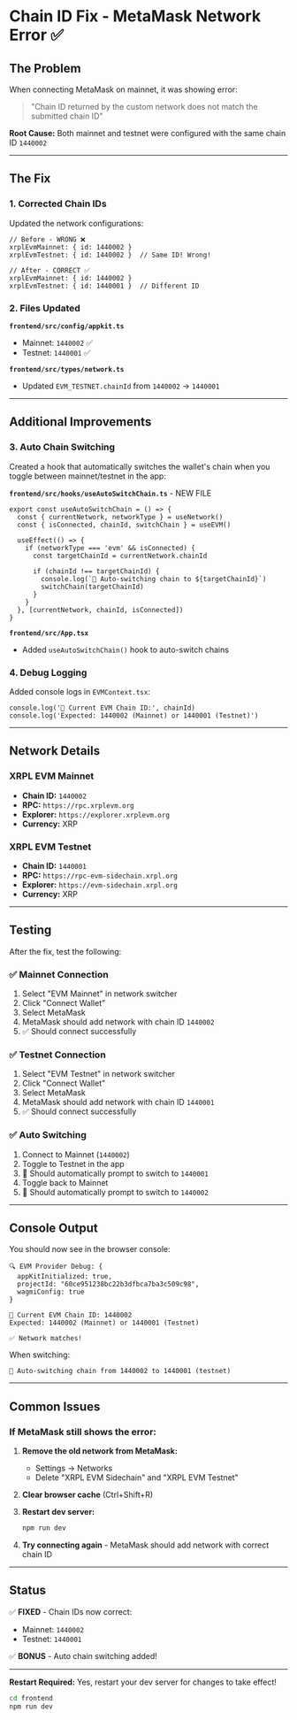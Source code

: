 # Chain ID Fix - MetaMask Network Error ✅

## The Problem

When connecting MetaMask on mainnet, it was showing error:
> "Chain ID returned by the custom network does not match the submitted chain ID"

**Root Cause:** Both mainnet and testnet were configured with the same chain ID `1440002`

---

## The Fix

### 1. **Corrected Chain IDs**

Updated the network configurations:

```tsx
// Before - WRONG ❌
xrplEvmMainnet: { id: 1440002 }
xrplEvmTestnet: { id: 1440002 }  // Same ID! Wrong!

// After - CORRECT ✅
xrplEvmMainnet: { id: 1440002 }
xrplEvmTestnet: { id: 1440001 }  // Different ID
```

### 2. **Files Updated**

**`frontend/src/config/appkit.ts`**
- Mainnet: `1440002` ✅
- Testnet: `1440001` ✅

**`frontend/src/types/network.ts`**
- Updated `EVM_TESTNET.chainId` from `1440002` → `1440001`

---

## Additional Improvements

### 3. **Auto Chain Switching**

Created a hook that automatically switches the wallet's chain when you toggle between mainnet/testnet in the app:

**`frontend/src/hooks/useAutoSwitchChain.ts`** - NEW FILE

```tsx
export const useAutoSwitchChain = () => {
  const { currentNetwork, networkType } = useNetwork()
  const { isConnected, chainId, switchChain } = useEVM()

  useEffect(() => {
    if (networkType === 'evm' && isConnected) {
      const targetChainId = currentNetwork.chainId
      
      if (chainId !== targetChainId) {
        console.log(`🔄 Auto-switching chain to ${targetChainId}`)
        switchChain(targetChainId)
      }
    }
  }, [currentNetwork, chainId, isConnected])
}
```

**`frontend/src/App.tsx`**
- Added `useAutoSwitchChain()` hook to auto-switch chains

### 4. **Debug Logging**

Added console logs in `EVMContext.tsx`:
```tsx
console.log('🔗 Current EVM Chain ID:', chainId)
console.log('Expected: 1440002 (Mainnet) or 1440001 (Testnet)')
```

---

## Network Details

### XRPL EVM Mainnet
- **Chain ID:** `1440002`
- **RPC:** `https://rpc.xrplevm.org`
- **Explorer:** `https://explorer.xrplevm.org`
- **Currency:** XRP

### XRPL EVM Testnet
- **Chain ID:** `1440001`
- **RPC:** `https://rpc-evm-sidechain.xrpl.org`
- **Explorer:** `https://evm-sidechain.xrpl.org`
- **Currency:** XRP

---

## Testing

After the fix, test the following:

### ✅ Mainnet Connection
1. Select "EVM Mainnet" in network switcher
2. Click "Connect Wallet"
3. Select MetaMask
4. MetaMask should add network with chain ID `1440002`
5. ✅ Should connect successfully

### ✅ Testnet Connection
1. Select "EVM Testnet" in network switcher
2. Click "Connect Wallet"
3. Select MetaMask
4. MetaMask should add network with chain ID `1440001`
5. ✅ Should connect successfully

### ✅ Auto Switching
1. Connect to Mainnet (`1440002`)
2. Toggle to Testnet in the app
3. 🔄 Should automatically prompt to switch to `1440001`
4. Toggle back to Mainnet
5. 🔄 Should automatically prompt to switch to `1440002`

---

## Console Output

You should now see in the browser console:

```
🔍 EVM Provider Debug: {
  appKitInitialized: true,
  projectId: "60ce951238bc22b3dfbca7ba3c509c98",
  wagmiConfig: true
}

🔗 Current EVM Chain ID: 1440002
Expected: 1440002 (Mainnet) or 1440001 (Testnet)

✅ Network matches!
```

When switching:
```
🔄 Auto-switching chain from 1440002 to 1440001 (testnet)
```

---

## Common Issues

### If MetaMask still shows the error:

1. **Remove the old network from MetaMask:**
   - Settings → Networks
   - Delete "XRPL EVM Sidechain" and "XRPL EVM Testnet"
   
2. **Clear browser cache** (Ctrl+Shift+R)

3. **Restart dev server:**
   ```bash
   npm run dev
   ```

4. **Try connecting again** - MetaMask should add network with correct chain ID

---

## Status

✅ **FIXED** - Chain IDs now correct:
- Mainnet: `1440002`
- Testnet: `1440001`

✅ **BONUS** - Auto chain switching added!

---

**Restart Required:** Yes, restart your dev server for changes to take effect!

```bash
cd frontend
npm run dev
```

